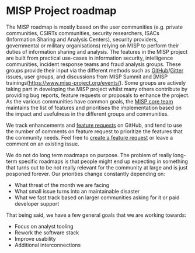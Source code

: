 # MISP Project roadmap

The MISP roadmap is mostly based on the user communities (e.g. private communities, CSIRTs communities, security researchers, ISACs (Information Sharing and Analysis Centers), security providers, governmental or military organisations) relying on MISP to perform their duties of information sharing and analysis. The features in the MISP project are built from practical use-cases in information security, intelligence communities, incident response teams and fraud analysis groups. These groups provide their input via the different methods such as [GitHub](https://github.com/MISP/misp/issues)/[Gitter](https://github.com/MISP/misp/issues) issues, user groups, and discussions from MISP Summit and [MISP trainings(https://www.misp-project.org/events/). Some groups are actively taking part in developing the MISP project whilst many others contribute by providing bug reports, feature requests or proposals to enhance the project. As the various communities have common goals, the [MISP core team](https://github.com/orgs/MISP/teams/core/members) maintains the list of features and prioritises the implementation based on the impact and usefulness in the different groups and communities.

We track enhancements and [feature requests](https://github.com/MISP/MISP/issues?q=is%3Aissue+is%3Aopen+label%3A%22T%3A+feature+request%22+sort%3Acomments-desc) on GitHub, and tend to use the number of comments on feature request to prioritize the features that the community needs. Feel free to [create a feature request](https://github.com/MISP/MISP/issues/new?assignees=&labels=feature+request%2C+needs+triage&template=feature_request.md) or leave a comment on an existing issue. 

We do not do long term roadmaps on purpose. The problem of really long-term specific roadmaps is that people might end up expecting in something that turns out to be not really relevant for the community at large and is just posponed forever. Our priorities change constantly depending on:
- What threat of the month we are facing
- What small issue turns into an maintainable disaster
- What we fast track based on larger communities asking for it or paid developer support

That being said, we have a few general goals that we are working towards:
- Focus on analyst tooling
- Rework the software stack
- Improve usability
- Additional interconnections
